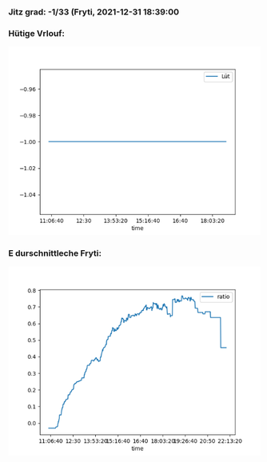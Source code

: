 ### Jitz grad: -1/33 (Fryti, 2021-12-31 18:39:00

### Hütige Vrlouf:
![Graph](Today.png)

### E durschnittleche Fryti:
![Graph](Fryti.png)